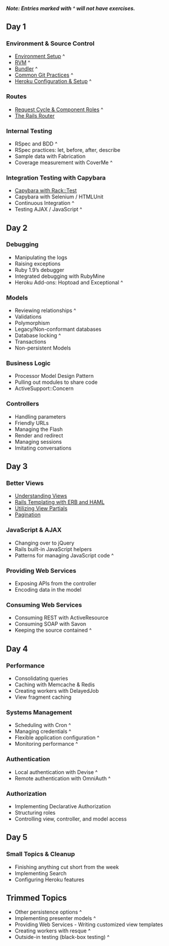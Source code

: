 ##### Note: Entries marked with ^ will not have exercises.

## Day 1

###	Environment & Source Control

* [Environment Setup](/tutorials/environment/) ^
* [RVM](/tutorials/rvm/) ^
* [Bundler](/tutorials/bundler/) ^
* [Common Git Practices](/tutorials/git_strategy/) ^
* [Heroku Configuration & Setup](/tutorials/heroku/) ^

###	Routes

* [Request Cycle & Component Roles](/tutorials/request_cycle/) ^
* [The Rails Router](/tutorials/router/)

###	Internal Testing

* RSpec and BDD ^
* RSpec practices: let, before, after, describe
* Sample data with Fabrication
* Coverage measurement with CoverMe ^

###	Integration Testing with Capybara

* [Capybara with Rack::Test](/tutorials/capybara_with_rack_test/)
* Capybara with Selenium / HTMLUnit
* Continuous Integration ^
* Testing AJAX / JavaScript ^

## Day 2

###	Debugging

* Manipulating the logs
* Raising exceptions
* Ruby 1.9’s debugger
* Integrated debugging with RubyMine
* Heroku Add-ons: Hoptoad and Exceptional ^

###	Models

* Reviewing relationships ^
* Validations
* Polymorphism
* Legacy/Non-conformant databases
* Database locking ^
* Transactions
* Non-persistent Models

###	Business Logic

* Processor Model Design Pattern
* Pulling out modules to share code
* ActiveSupport::Concern

###	Controllers

* Handling parameters
* Friendly URLs
* Managing the Flash
* Render and redirect
* Managing sessions
* Imitating conversations

## Day 3

###	Better Views

* [Understanding Views](/tutorials/understanding_views/)
* [Rails Templating with ERB and HAML](/tutorials/erb_and_haml/)
* [Utilizing View Partials](/tutorials/view_partials/)
* [Pagination](/tutorials/pagination/)

###	JavaScript & AJAX

* Changing over to jQuery
* Rails built-in JavaScript helpers
* Patterns for managing JavaScript code ^

###	Providing Web Services

* Exposing APIs from the controller
* Encoding data in the model

### Consuming Web Services

* Consuming REST with ActiveResource
* Consuming SOAP with Savon
* Keeping the source contained ^

## Day 4

### Performance

* Consolidating queries
* Caching with Memcache & Redis
* Creating workers with DelayedJob
* View fragment caching

### Systems Management

* Scheduling with Cron ^
* Managing credentials ^
* Flexible application configuration ^
* Monitoring performance ^

### Authentication

* Local authentication with Devise ^
* Remote authentication with OmniAuth ^

### Authorization

* Implementing Declarative Authorization
* Structuring roles
* Controlling view, controller, and model access

## Day 5

###	Small Topics & Cleanup

* Finishing anything cut short from the week
* Implementing Search
* Configuring Heroku features

## Trimmed Topics

* Other persistence options ^
* Implementing presenter models ^
*	Providing Web Services - Writing customized view templates
*	Creating workers with resque ^
*	Outside-in testing (black-box testing) ^